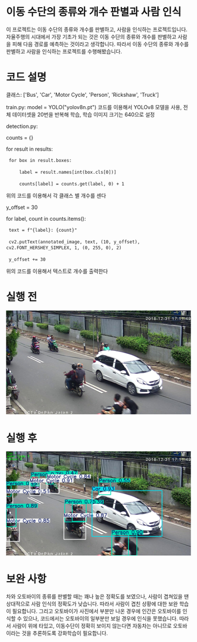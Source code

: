 # 이동 수단의 종류와 개수 판별과 사람 인식

이 프로젝트는 이동 수단의 종류와 개수를 판별하고, 사람을 인식하는 프로젝트입니다.
자율주행의 시대에서 가장 기초가 되는 것은 이동 수단의 종류와 개수를 판별하고 사람을 피해 다음 경로를 예측하는 것이라고 생각합니다.
따라서 이동 수단의 종류와 개수를 판별하고 사람을 인식하는 프로젝트를 수행해봤습니다.

# 코드 설명
클래스: ['Bus', 'Car', 'Motor Cycle', 'Person', 'Rickshaw', 'Truck']

train.py: 
model = YOLO("yolov8n.pt") 코드를 이용해서 YOLOv8 모델을 사용, 전체 데이터셋을 20번을 반복해 학습, 학습 이미지 크기는 640으로 설정

detection.py: 

 counts = {}

 for result in results:
   
     for box in result.boxes:
       
         label = result.names[int(box.cls[0])]
       
         counts[label] = counts.get(label, 0) + 1

위의 코드를 이용해서 각 클래스 별 개수를 센다


 y_offset = 30

 for label, count in counts.items():
    
     text = f"{label}: {count}"
   
     cv2.putText(annotated_image, text, (10, y_offset), cv2.FONT_HERSHEY_SIMPLEX, 1, (0, 255, 0), 2)
   
     y_offset += 30

위의 코드를 이용해서 텍스트로 개수를 출력한다

# 실행 전
![실행 전](image/pre.jpg)

# 실행 후
![실행 후](image/after.png)

# 보완 사항
차와 오토바이의 종류를 판별할 때는 꽤나 높은 정확도를 보였으나, 사람이 겹쳐있을 땐 상대적으로 사람 인식의 정확도가 낮습니다.
따라서 사람이 겹친 상황에 대한 보완 학습이 필요합니다.
그리고 오토바이가 사진에서 부분만 나온 경우에 인간은 오토바이를 인식할 수 있으나, 코드에서는 오토바이의 일부분만 보일 경우에 인식을 못했습니다.
따라서 사람이 위에 타있고, 이동수단이 정확히 보이지 않는다면 자동차는 아니므로 오토바이라는 것을 추론하도록 강화학습이 필요합니다.
